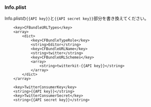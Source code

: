
### Info.plist

Info.plistの`{{API key}}`と`{{API secret key}}`部分を書き換えてください。

```
	<key>CFBundleURLTypes</key>
	<array>
		<dict>
			<key>CFBundleTypeRole</key>
			<string>Editor</string>
			<key>CFBundleURLName</key>
			<string>twitter</string>
			<key>CFBundleURLSchemes</key>
			<array>
				<string>twitterkit-{{API key}}</string>
			</array>
		</dict>
	</array>

	<key>TwitterConsumerKey</key>
	<string>{{API key}}</string>
	<key>TwitterConsumerSecret</key>
	<string>{{API secret key}}</string>
```
